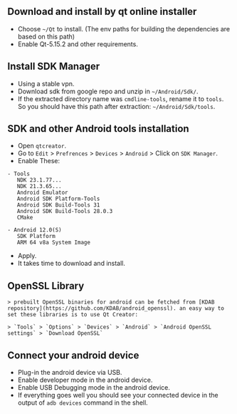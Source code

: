 ## Download and install by qt online installer

* Choose `~/Qt` to install. (The env paths for building the dependencies are based on this path)
* Enable Qt-5.15.2 and other requirements.

## Install SDK Manager

* Using a stable vpn.
* Download sdk from google repo and unzip in `~/Android/Sdk/`.
* If the extracted directory name was `cmdline-tools`, rename it to `tools`. So you should have this path after extraction: `~/Android/Sdk/tools`.

## SDK and other Android tools installation

* Open `qtcreator`.
* Go to `Edit` > `Prefrences` > `Devices` > `Android` > Click on `SDK Manager`.
* Enable These:
```
- Tools
   NDK 23.1.77...
   NDK 21.3.65...
   Android Emulator
   Android SDK Platform-Tools
   Android SDK Build-Tools 31
   Android SDK Build-Tools 28.0.3
   CMake

- Android 12.0(S)
   SDK Platform
   ARM 64 v8a System Image
```
* Apply.
* It takes time to download and install.

## OpenSSL Library
    > prebuilt OpenSSL binaries for android can be fetched from [KDAB repository](https://github.com/KDAB/android_openssl). an easy way to set these libraries is to use Qt Creator:

    > `Tools` > `Options` > `Devices` > `Android` > `Android OpenSSL settings` > `Download OpenSSL`


## Connect your android device

* Plug-in the android device via USB.
* Enable developer mode in the android device.
* Enable USB Debugging mode in the android device.
* If everything goes well you should see your connected device in the output of `adb devices` command in the shell.

